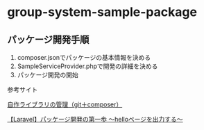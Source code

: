 # group-system-sample-package


## パッケージ開発手順
1. composer.jsonでパッケージの基本情報を決める
2. SampleServiceProvider.phpで開発の詳細を決める
3. パッケージ開発の開始





参考サイト

[自作ライブラリの管理（git＋composer）](https://www.wetch.co.jp/%E8%87%AA%E4%BD%9C%E3%83%A9%E3%82%A4%E3%83%96%E3%83%A9%E3%83%AA%E3%81%AE%E7%AE%A1%E7%90%86%EF%BC%88git%EF%BC%8Bcomposer%EF%BC%89/)

[【Laravel】パッケージ開発の第一歩 〜helloページを出力する〜](https://qiita.com/nasteng/items/350fb46d3f08479a7bcf#laravel%E3%82%A2%E3%83%97%E3%83%AA%E3%82%B1%E3%83%BC%E3%82%B7%E3%83%A7%E3%83%B3%E5%81%B4%E3%81%AEcomposerjson%E3%82%92%E7%B7%A8%E9%9B%86)
